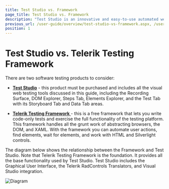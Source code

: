 ```yaml
---
title: Test Studio vs. Framework
page_title: Test Studio vs. Framework
description: "Test Studio is an innovative and easy-to-use automated web, WPF and load testing solution. Test Studio tests support essential technologies like ASP.NET AJAX, Silverlight, PHP and MVC. HTML5, Testing framework, functional testing, performance testing, load testing, exploratory testing, manual testing."
previous_url: /user-guide/overview/test-studio-vs-framework.aspx, /user-guide/overview/test-studio-vs-framework
position: 1
---
```

# Test Studio vs. Telerik Testing Framework

There are two software testing products to consider:

* <a href="http://www.telerik.com/automated-testing-tools.aspx" target="_blank">**Test Studio**</a> - this product must be purchased and includes all the visual web testing tools discussed in this guide, including the Recording Surface, DOM Explorer, Steps Tab, Elements Explorer, and the Test Tab with its Storyboard Tab and Data Tab areas.

* <a href="http://www.telerik.com/teststudio/testing-framework" target="_blank">**Telerik Testing Framework** </a> - this is a free framework that lets you write code-only tests and exercise the full functionality of the testing platform. This framework handles all the grunt work of abstracting browsers, the DOM, and XAML. With the framework you can automate user actions, find elements, wait for elements, and work with HTML and Silverlight controls.

The diagram below shows the relationship between the Framework and Test Studio. Note that Telerik Testing Framework is the foundation. It provides all the base functionality used by Test Studio. Test Studio includes the Graphical User Interface, the Telerik RadControls Translators, and Visual Studio integration.

![Diagram](/img/general-information/test-studio-framework/fig1.png)
